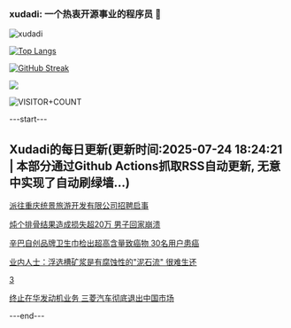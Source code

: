 ### xudadi: 一个热衷开源事业的程序员 👋

![xudadi](https://github-readme-stats-git-masterorgs-github-readme-stats-team.vercel.app/api?username=xudadi)

[![Top Langs](https://github-readme-stats.vercel.app/api/top-langs/?username=xudadi)](https://github.com/anuraghazra/github-readme-stats)

[![GitHub Streak](https://streak-stats.demolab.com?user=xudadi&locale=zh_Hans)](https://git.io/streak-stats)

![](https://raw.githubusercontent.com/xudadi/xudadi/main/assets/github-contribution-grid-snake.svg)

![VISITOR+COUNT](https://komarev.com/ghpvc/?username=xudadi&label=VISITOR+COUNT)


---start---

## Xudadi的每日更新(更新时间:2025-07-24 18:24:21 | 本部分通过Github Actions抓取RSS自动更新, 无意中实现了自动刷绿墙...)

[派往重庆统景旅游开发有限公司招聘启事](https://www.gongkaoleida.com/article/2529215)

[炖个排骨结果造成损失超20万 男子回家崩溃](https://m.163.com/news/article/K581RNI50514R9OJ.html)

[辛巴自创品牌卫生巾检出超高含量致癌物 30名用户患癌](https://m.163.com/news/article/K57G50C10512D3VJ.html)

[业内人士：浮选槽矿浆是有腐蚀性的"泥石流" 很难生还](https://m.163.com/news/article/K57R43G00550B6IS.html)

[3](https://m.163.com/touch/news/sub/domestic)

[终止在华发动机业务 三菱汽车彻底退出中国市场](https://m.163.com/news/article/K57NTH580534A4SC.html)

---end---
